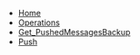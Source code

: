 <!-- docs/Get_PushedMessagesBackup/_sidebar.md -->

* [Home](/)
* [Operations](/op/)
* [Get_PushedMessagesBackup](/op/Get_PushedMessagesBackup/)
* [Push](/push/)
